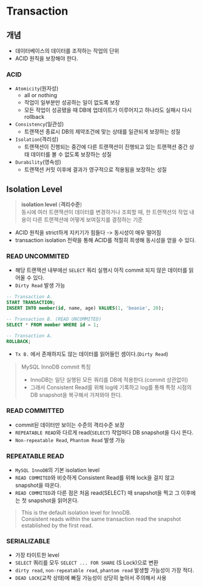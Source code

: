 # Transaction

## 개념

- 데이터베이스의 데이터를 조작하는 작업의 단위
- ACID 원칙을 보장해야 한다.

### ACID
- `Atomicity`(원자성)
  - all or nothing
  - 작업이 일부분만 성공하는 일이 없도록 보장
  - 모든 작업이 성공됐을 때 DB에 업데이트가 이루어지고 하나라도 실패시 다시 rollback
- `Consistency`(일관성)
  - 트랜잭션 종료시 DB의 제약조건에 맞는 상태를 일관되게 보장하는 성질
- `Isolation`(격리성)
  - 트랜잭션이 진행되는 중간에 다른 트랜잭션이 진행되고 있는 트랜잭션 중간 상태 데이터를 볼 수 없도록 보장하는 성질
- `Durability`(영속성)
  - 트랜잭션 커밋 이후에 결과가 영구적으로 적용됨을 보장하는 성질

## Isolation Level

> **isolation level** (**격리수준**)  
> 동시에 여러 트랜잭션이 데이터를 변경하거나 조회할 때, 한 트랜잭션의 작업 내용이 다른 트랜잭션에 어떻게 보여질지를 결정하는 기준

- ACID 원칙을 strict하게 지키기가 힘들다 -> 동시성이 매우 떨어짐
- transaction isolation 전략을 통해 ACID를 적절히 희생해 동시성을 얻을 수 있다.

### READ UNCOMMITED

- 해당 트랜잭션 내부에선 `SELECT` 쿼리 실행시 아직 commit 되지 않은 데이터를 읽어올 수 있다.
- `Dirty Read` 발생 가능
```sql
-- Transaction A.
START TRANSACTION;
INSERT INTO member(id, name, age) VALUES(1, 'beanie', 20);

-- Transaction B. (READ UNCOMMITED)
SELECT * FROM member WHERE id = 1;

-- Transaction A.
ROLLBACK;
```
- `Tx B.` 에서 존재하지도 않는 데이터를 읽어들인 셈이다.(`Dirty Read`)

> MySQL InnoDB commit 특징
> - InnoDB는 일단 실행된 모든 쿼리를 DB에 적용한다.(commit 상관없이)
> - 그래서 Consistent Read를 위해 log에 기록하고 log를 통해 특정 시점의 DB snapshot을 복구해서 가져와야 한다.

### READ COMMITTED

- commit된 데이터만 보이는 수준의 격리수준 보장
- `REPEATABLE READ`와 다르게 read(`SELECT`) 작업마다 DB snapshot을 다시 뜬다.
- `Non-repeatable Read`, `Phantom Read` 발생 가능

### REPEATABLE READ
- `MySQL InnoDB`의 기본 isolation level
- `READ COMMITED`와 비슷하게 Consistent Read를 위해 lock을 걸지 않고 snapshot을 따온다.
- `READ COMMITED`과 다른 점은 처음 read(SELECT) 때 snapshot을 찍고 그 이후에는 첫 snapshot을 읽어온다.

> This is the default isolation level for InnoDB.  
> Consistent reads within the same transaction read the snapshot established by the first read.

###  SERIALIZABLE
- 가장 타이트한 level
- `SELECT` 쿼리를 모두 `SELECT ... FOR SHARE` (S Lock)으로 변환
- `dirty read`, `non-repeatable read`, `phantom read` 발생할 가능성이 가장 적다.
- `DEAD LOCK`(교착 상태)에 빠질 가능성이 상당히 높아서 주의해서 사용